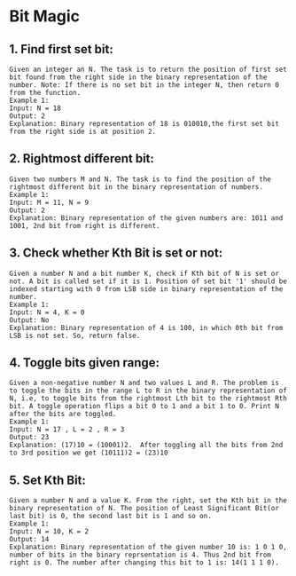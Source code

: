 # Bit Magic

## 1. Find first set bit:
    Given an integer an N. The task is to return the position of first set bit found from the right side in the binary representation of the number. Note: If there is no set bit in the integer N, then return 0 from the function.  
    Example 1:
    Input: N = 18
    Output: 2
    Explanation: Binary representation of 18 is 010010,the first set bit from the right side is at position 2.

## 2. Rightmost different bit:
    Given two numbers M and N. The task is to find the position of the rightmost different bit in the binary representation of numbers.
    Example 1: 
    Input: M = 11, N = 9
    Output: 2
    Explanation: Binary representation of the given numbers are: 1011 and 1001, 2nd bit from right is different.

## 3. Check whether Kth Bit is set or not:
    Given a number N and a bit number K, check if Kth bit of N is set or not. A bit is called set if it is 1. Position of set bit '1' should be indexed starting with 0 from LSB side in binary representation of the number.
    Example 1:
    Input: N = 4, K = 0
    Output: No  
    Explanation: Binary representation of 4 is 100, in which 0th bit from LSB is not set. So, return false.

## 4. Toggle bits given range:
    Given a non-negative number N and two values L and R. The problem is to toggle the bits in the range L to R in the binary representation of N, i.e, to toggle bits from the rightmost Lth bit to the rightmost Rth bit. A toggle operation flips a bit 0 to 1 and a bit 1 to 0. Print N after the bits are toggled.
    Example 1:
    Input: N = 17 , L = 2 , R = 3
    Output: 23
    Explanation: (17)10 = (10001)2.  After toggling all the bits from 2nd to 3rd position we get (10111)2 = (23)10
    
## 5. Set Kth Bit:
    Given a number N and a value K. From the right, set the Kth bit in the binary representation of N. The position of Least Significant Bit(or last bit) is 0, the second last bit is 1 and so on. 
    Example 1:
    Input: N = 10, K = 2
    Output: 14
    Explanation: Binary representation of the given number 10 is: 1 0 1 0, number of bits in the binary reprsentation is 4. Thus 2nd bit from right is 0. The number after changing this bit to 1 is: 14(1 1 1 0).
